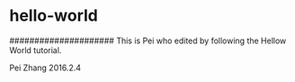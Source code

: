 # hello-world

#####################
This is Pei who edited by following the Hellow World tutorial.

Pei Zhang
2016.2.4
